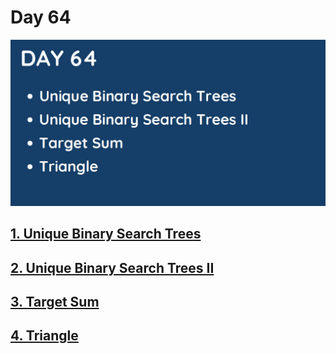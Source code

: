 # Day 64

![](../images/day64.png)

## [1. Unique Binary Search Trees](96.%20Unique%20Binary%20Search%20Trees.md)

## [2. Unique Binary Search Trees II](95.%20Unique%20Binary%20Search%20Trees%20II.md)

## [3. Target Sum](494.%20Target%20Sum.md)

## [4. Triangle](120.%20Triangle.md)